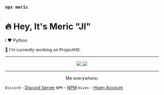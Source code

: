 ### `npx meric`

# 🔥 Hey, It's Meric "JI"

I ❤️ Python

🔭 I'm currently working on ProjectHX.

---
<p align="center">
<a href="https://discord.com/users/455384255774720011">
  <img src="https://lanyard-profile-readme.vercel.app/api/455384255774720011"/>
</a>
  
<img src="https://github-readme-stats.vercel.app/api/top-langs/?username=jiprettycool&layout=compact&text_color=fe9cd8&title_color=fe9cd8&bg_color=0d1117&count_private=true&include_all_commits=true&hide_border=true&langs_count=10"/>
</p>

---

<p align="center">
Me everywhere:
</p>

`Discord` - [Discord Server](https://discord.gg/ZQSHn9b)
`NPM` - [NPM](https://www.npmjs.com/~jiprettycool)
`Hiven` - [Hiven Account](https://app.hiven.io/@meric)

